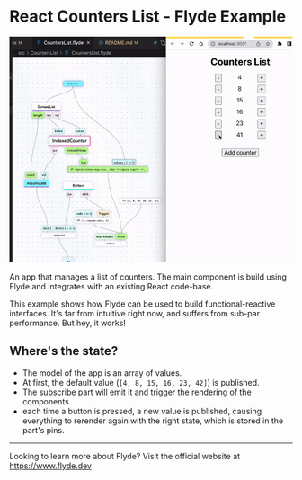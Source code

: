 # React Counters List - Flyde Example

![preview](preview.gif)

An app that manages a list of counters. The main component is build using Flyde and integrates with an existing React code-base.

This example shows how Flyde can be used to build functional-reactive interfaces. It's far from intuitive right now, and suffers from sub-par performance. But hey, it works!

## Where's the state?

- The model of the app is an array of values.
- At first, the default value (`[4, 8, 15, 16, 23, 42]`) is published.
- The subscribe part will emit it and trigger the rendering of the components
- each time a button is pressed, a new value is published, causing everything to rerender again with the right state, which is stored in the part's pins.

---

Looking to learn more about Flyde? Visit the official website at https://www.flyde.dev
